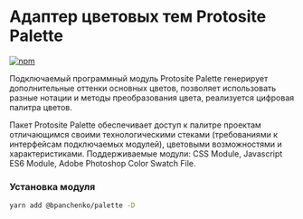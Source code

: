 # Адаптер цветовых тем Protosite Palette

[![npm](https://img.shields.io/npm/v/@bpanchenko/palette.svg)](https://www.npmjs.com/package/@bpanchenko/palette)

Подключаемый программный модуль Protosite Palette генерирует дополнительные
оттенки основных цветов, позволяет использовать разные нотации и методы
преобразования цвета, реализуется цифровая палитра цветов.

Пакет Protosite Palette обеспечивает доступ к палитре проектам отличающимся
своими технологическими стеками (требованиями к интерфейсам подключаемых
модулей), цветовыми возможностями и характеристиками. Поддерживаемые модули: CSS
Module, Javascript ES6 Module, Adobe Photoshop Color Swatch File.

### Установка модуля

```bash
yarn add @bpanchenko/palette -D
```
